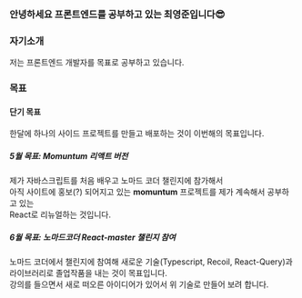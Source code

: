 ### 안녕하세요 프론트엔드를 공부하고 있는 최영준입니다😎

### 자기소개

저는 프론트엔드 개발자를 목표로 공부하고 있습니다.<br>

### 목표

#### 단기 목표


한달에 하나의 사이드 프로젝트를 만들고 배포하는 것이 이번해의 목표입니다.

##### 5월 목표: Momuntum 리액트 버전 <br>

제가 자바스크립트를 처음 배우고 노마드 코더 챌린지에 참가해서 <br>
아직 사이트에 홍보(?) 되어지고 있는 <b>momuntum</b> 프로젝트를 제가 계속해서 공부하고 있는 <br>
React로 리뉴얼하는 것입니다. 

##### 6월 목표: 노마드코더 React-master 챌린지 참여

노마드 코더에서 챌린지에 참여해 새로운 기술(Typescript, Recoil, React-Query)과 라이브러리로 졸업작품을 내는 것이 목표입니다.<br>
강의를 들으면서 새로 떠오른 아이디어가 있어서 위 기술로 만들어 보려 합니다.




<!--
**choi2021/choi2021** is a ✨ _special_ ✨ repository because its `README.md` (this file) appears on your GitHub profile.

Here are some ideas to get you started:

- 🔭 I’m currently working on ...
- 🌱 I’m currently learning ...
- 👯 I’m looking to collaborate on ...
- 🤔 I’m looking for help with ...
- 💬 Ask me about ...
- 📫 How to reach me: ...
- 😄 Pronouns: ...
- ⚡ Fun fact: ...
-->
